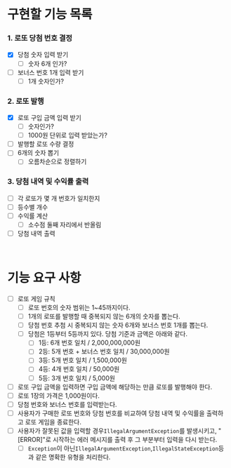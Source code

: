 # 구현할 기능 목록

### 1. 로또 당첨 번호 결정

- [X]  당첨 숫자 입력 받기
    - [ ]  숫자 6개 인가?
- [ ]  보너스 번호 1개 입력 받기
    - [ ]  1개 숫자인가?

### 2. 로또 발행

- [X]  로또 구입 금액 입력 받기
    - [ ]  숫자인가?
    - [ ]  1000원 단위로 입력 받았는가?
- [ ]  발행할 로또 수량 결정
- [ ]  6개의 숫자 뽑기
    - [ ]  오름차순으로 정렬하기

### 3. 당첨 내역 및 수익률 출력

- [ ]  각 로또가 몇 개 번호가 일치한지
- [ ]  등수별 개수
- [ ]  수익률 계산
    - [ ]  소수점 둘째 자리에서 반올림
- [ ]  당첨 내역 출력

<br>

# 기능 요구 사항

- [ ]  로또 게임 규칙
    - [ ]  로또 번호의 숫자 범위는 1~45까지이다.
    - [ ]  1개의 로또를 발행할 때 중복되지 않는 6개의 숫자를 뽑는다.
    - [ ]  당첨 번호 추첨 시 중복되지 않는 숫자 6개와 보너스 번호 1개를 뽑는다.
    - [ ]  당첨은 1등부터 5등까지 있다. 당첨 기준과 금액은 아래와 같다.
        - [ ]  1등: 6개 번호 일치 / 2,000,000,000원
        - [ ]  2등: 5개 번호 + 보너스 번호 일치 / 30,000,000원
        - [ ]  3등: 5개 번호 일치 / 1,500,000원
        - [ ]  4등: 4개 번호 일치 / 50,000원
        - [ ]  5등: 3개 번호 일치 / 5,000원
- [ ]  로또 구입 금액을 입력하면 구입 금액에 해당하는 만큼 로또를 발행해야 한다.
- [ ]  로또 1장의 가격은 1,000원이다.
- [ ]  당첨 번호와 보너스 번호를 입력받는다.
- [ ]  사용자가 구매한 로또 번호와 당첨 번호를 비교하여 당첨 내역 및 수익률을 출력하고 로또 게임을 종료한다.
- [ ]  사용자가 잘못된 값을 입력할 경우`IllegalArgumentException`를 발생시키고, "[ERROR]"로 시작하는 에러 메시지를 출력 후 그 부분부터 입력을 다시 받는다.
    - [ ]  `Exception`이 아닌`IllegalArgumentException`,`IllegalStateException`등과 같은 명확한 유형을 처리한다.